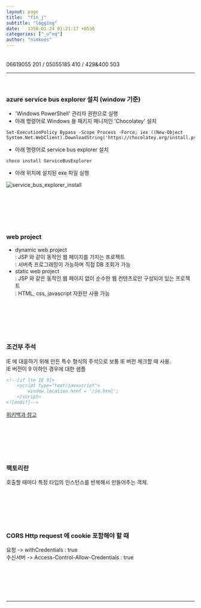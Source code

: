 ```yaml
---
layout: page
title:  "fin_j"
subtitle: "logging"
date:   1350-01-24 01:21:17 +0530
categories: ["_u^oq"]
author: "nimkoes"
---
```

  
　  
06619055 201 / 05055185 410 / 429&400 503  

---

　  
### **azure service bus explorer 설치 (window 기준)**

 - 'Windows PowerShell' 관리자 권한으로 실행
 - 아래 명령어로 Windows 용 패키지 매니저인 'Chocolatey' 설치
```shell
Set-ExecutionPolicy Bypass -Scope Process -Force; iex ((New-Object System.Net.WebClient).DownloadString('https://chocolatey.org/install.ps1'))
```
 - 아래 명령어로 service bus explorer 설치
```shell
choco install ServiceBusExplorer
```
 - 아래 위치에 설치된 exe 파일 실행

![service_bus_explorer_install](https://github.com/nimkoes/nimkoes.github.io/blob/master/assets/img/milestone/uoq/service_bus_explorer_install.png?raw=true "service_bus_explorer_install")

　  
---
　  

### **web project**

 - dynamic web project  
   : JSP 와 같이 동적인 웹 페이지를 가지는 프로젝트  
   : 서버측 프로그래밍이 가능하며 직접 DB 조회가 가능  
 - static web project  
   : JSP 와 같은 동적인 웹 페이지 없이 순수한 웹 컨텐츠로만 구성되어 있는 프로젝트  
   : HTML, css, javascript 자원만 사용 가능  

　
---
　  

### **조건부 주석**

IE 에 대응하기 위해 만든 특수 형식의 주석으로 보통 IE 버전 체크할 때 사용.  
IE 버전이 9 이하인 경우에 대한 샘플  
```html
<!--[if lte IE 9]>
    <script type="text/javascript">
        window.location.href = '/ie.html';
    </script>
<![endif]-->
```
[위키백과 참고][link_conditional_comment]  

　
---
　  

### **팩토리란**

호출할 때마다 특정 타입의 인스턴스를 반복해서 만들어주는 객체.

　
---
　  

### **CORS Http request 에 cookie 포함해야 할 때**

요청 -> withCredentials : true  
수신서버 -> Access-Control-Allow-Credentials : true  

　  
　  
---
---

　  
　  
　  

[link_conditional_comment]:https://ko.wikipedia.org/wiki/%EC%A1%B0%EA%B1%B4%EB%B6%80_%EC%A3%BC%EC%84%9D
